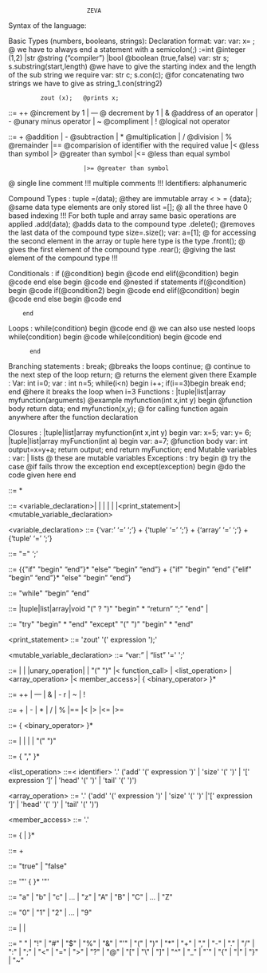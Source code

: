         				  ZEVA

Syntax of the language:

Basic Types (numbers, booleans, strings):     Declaration format: var: <type> 
 var: <type>  x= <data>; @ we have to always end a statement with a semicolon(;)
<type> :=int @integer (1,2)
 |str @string (“compiler”)
 |bool @boolean (true,false)
 var: str s;
s.substring(start,length)  @we have to give the starting index and the length of the sub string we require
var: str c;
s.con(c); @for concatenating two strings we have to give as string_1.con(string2)

          	 zout (x);	 @prints x;
<unary-operator> ::= ++ @increment by 1
                   | — @ decrement by 1
                   | & @address of an operator
                   | - @unary minus operator
                   | ~ @compliment
                   | ! @logical not operator

<binary-operator> ::= + @addition
		        | - @subtraction
		        | * @multiplication
		        | / @division
		        | % @remainder
		        |== @comparision of identifier with the required  value
		        |<  @less than symbol
		        |>  @greater than symbol
		        |<= @less than equal symbol

	                     |>= @greater than symbol

@ single line comment 
!!! multiple comments !!!
Identifiers: alphanumeric
             
Compound Types :
             tuple  <Identifier>=(data); @they are immutable
             array  <Identifier>< <type> > = {data}; @same data type elements are only stored
              list <Identifier>=[];      @ all the three have 0 based indexing
!!!
             For both tuple and array same basic operations are applied
             <Identifier>.add(data); @adds data to the compound type
             <Identifier>.delete(); @removes the last data of the compound type
             size=<Identifier>.size();
             var: <type>a=<identifier>[1]; @ for accessing the second element in the array or tuple here type is the type
              <Identifier>.front(); @ gives the first element of the compound type
             <Identifier>.rear(); @giving the last element of the compound type
!!!
          
Conditionals : 
            if (@condition)
            begin
                 @code
            end
            elif(@condition)
            begin
                 @code
            end
            else
            begin
                 @code
            end
@nested if statements
            if(@condition) 
            begin
                 @code 
                  if(@condition2)
                  begin
                        @code
                   end
                 elif(@condition)
            begin
                 @code
            end
            else
            begin
                 @code
            end

        end

Loops : 
           while(condition)
          begin
                 @code
            end
  @ we can also use nested loops
         while(condition)
          begin
                 @code
                  while(condition)
                  begin
                         @code
                  end

          end
Branching statements : 
             break; @breaks the loops
             continue; @ continue to the next step of the loop
             return; @ returns the element given there
            Example : 
             Var: int i=0;
              var : int n=5;
             while(i<n)
             begin
                 i++;
                 if(i==3)begin break  end; 
             end              @here it breaks the loop when i=3
Functions : 
           <type>|tuple|list|array myfunction(arguments) @example myfunction(int x,int y)
           begin
                 @function body
             return data;
            end
            myfunction(x,y); @ for calling function again anywhere after the function declaration


Closures : 
              <type>|tuple|list|array myfunction(int x,int y)
             begin 
                   var: x=5;
                   var: y= 6;
                   <type>|tuple|list|array myFunction(int a)
                   begin
                         var: a=7;
                        @function body
                        var: int output=x=y+a;
                        return output;
                   end
                   return myFunction;
              end
Mutable variables : 
             var: <type> | lists @ these are mutable variables
Exceptions : 
             try
               begin
                 @ try the case 
                 @if fails throw the exception
               end
              except(exception)
               begin
                   @do the code given here
               end
             

<program> ::= <statement>*

<statement> ::= <variable_declaration>| <assignment> | <conditional> | <loop> | <function> | <try-catch>|<print_statement>|<mutable_variable_declaration>

 <variable_declaration> ::= {‘var:’ <type> <identifier> ‘=’ <expression> ‘;’} +  {‘tuple’ <identifier> ‘=’ <expression> ‘;’} + {‘array’ <identifier> ‘=’ <expression> ‘;’} + {‘tuple’ <identifier> ‘=’ <expression> ‘;’}

<assignment> ::= <identifier> "=" <expression> ‘;’

<conditional> ::= {{"if" <expression> "begin" <statement> “end”}* "else" “begin” <statement> “end”} +
		{"if" <expression> "begin" <statement> “end” {"elif" “begin” <statement> “end”}* "else" “begin” <statement> “end”}

<loop> ::= "while" <expression> “begin” <statement> “end”
 
<function> ::= <type>|tuple|list|array|void  <identifier> "(" <identifier-list>? ")" "begin" <statement>* “return” <expression> “;” "end" | <function>

<try-except> ::= "try" "begin" <statement>* "end" "except" "(" <identifier> ")" "begin" <statement>* "end"

<print_statement> ::= 'zout' '(' expression ');'

<mutable_variable_declaration> ::= “var:”  <type>| “list” <identifier> '=' <expression> ';' 

<expression> ::= <number> | <boolean> | <string> |unary_operation| <identifier> | "(" <expression> ")"
|< function_call> | <list_operation> | <array_operation> |< member_access>|<term> { <binary_operator> <term> }*

<unary-operator> ::= ++ 
                   | — 
                   | & 
                   | - r
                   | ~ 
                   | ! 

<binary-operator> ::= +
		        | -
		        | *
		        | /
		        | %
		        |==
		        |<
		        |>
		        |<=
	                     |>=

<term> ::= <factor> { <binary_operator>  <factor> }*

<factor> ::= <number> | <boolean> | <string> | <identifier> | "(" <expression> ")"

<identifier-list> ::= <identifier> { "," <identifier> }*

<list_operation> ::=< identifier> '.' ('add' '(' expression ')' | 'size' '(' ')' | '[' expression ‘]’ | 'head' '(' ')' | 'tail' '(' ')') 

<array_operation> ::= <identifier> '.' ('add' '(' expression ')' | 'size' '(' ')' |'[' expression ‘]’ | 'head' '(' ')' | 'tail' '(' ')') 

<member_access> ::= <identifier> '.' <identifier>

<identifier> ::= <letter> { <letter> | <digit> }*

<number> ::= <digit>+

<boolean> ::= "true" | "false"

<string> ::= '"' { <character> }* '"'

<letter> ::= "a" | "b" | "c" | ... | "z" | "A" | "B" | "C" | ... | "Z"

<digit> ::= "0" | "1" | "2" | ... | "9"

<character> ::= <letter> | <digit> | <special-character>

<special-character> ::= " " | "!" | "#" | "$" | "%" | "&" | "'" | "(" | ")" | "*" | "+" | "," | "-" | "." | "/" | ":" | ";" | "<" | "=" | ">" | "?" | "@" | "[" | "\\" | "]" | "^" | "_" | "`" | "{" | "|" | "}" | "~"

